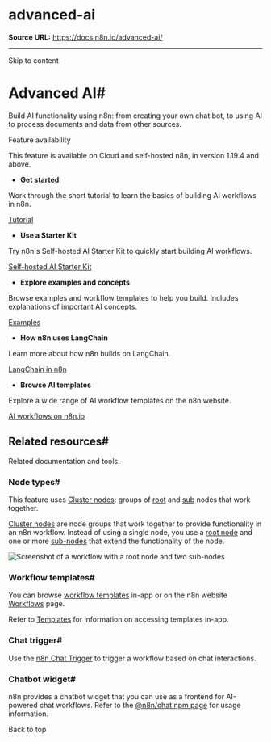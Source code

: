 # advanced-ai

**Source URL:** https://docs.n8n.io/advanced-ai/

---

Skip to content 

[ ](https://github.com/n8n-io/n8n-docs/edit/main/docs/advanced-ai/index.md "Edit this page")

# Advanced AI#

Build AI functionality using n8n: from creating your own chat bot, to using AI to process documents and data from other sources.

Feature availability

This feature is available on Cloud and self-hosted n8n, in version 1.19.4 and above.

  * **Get started**

Work through the short tutorial to learn the basics of building AI workflows in n8n.

[ Tutorial](intro-tutorial/)

  * **Use a Starter Kit**

Try n8n's Self-hosted AI Starter Kit to quickly start building AI workflows.

[ Self-hosted AI Starter Kit](../hosting/starter-kits/ai-starter-kit/)

  * **Explore examples and concepts**

Browse examples and workflow templates to help you build. Includes explanations of important AI concepts.

[ Examples](examples/introduction/)

  * **How n8n uses LangChain**

Learn more about how n8n builds on LangChain.

[ LangChain in n8n](langchain/overview/)

  * **Browse AI templates**

Explore a wide range of AI workflow templates on the n8n website.

[ AI workflows on n8n.io](https://n8n.io/workflows/?categories=25)




## Related resources#

Related documentation and tools.

### Node types#

This feature uses [Cluster nodes](../integrations/builtin/cluster-nodes/): groups of [root](../integrations/builtin/cluster-nodes/root-nodes/) and [sub](../integrations/builtin/cluster-nodes/sub-nodes/) nodes that work together.

[Cluster nodes](../glossary/#cluster-node-n8n) are node groups that work together to provide functionality in an n8n workflow. Instead of using a single node, you use a [root node](../glossary/#root-node-n8n) and one or more [sub-nodes](../glossary/#sub-node-n8n) that extend the functionality of the node.

![Screenshot of a workflow with a root node and two sub-nodes](../_images/integrations/builtin/cluster-nodes/root-sub-nodes.png)

### Workflow templates#

You can browse [workflow templates](../glossary/#template-n8n) in-app or on the n8n website [Workflows](https://n8n.io/workflows/?categories=25,26) page.

Refer to [Templates](../workflows/templates/) for information on accessing templates in-app.

### Chat trigger#

Use the [n8n Chat Trigger](../integrations/builtin/core-nodes/n8n-nodes-langchain.chattrigger/) to trigger a workflow based on chat interactions.

### Chatbot widget#

n8n provides a chatbot widget that you can use as a frontend for AI-powered chat workflows. Refer to the [@n8n/chat npm page](https://www.npmjs.com/package/@n8n/chat) for usage information.

Back to top